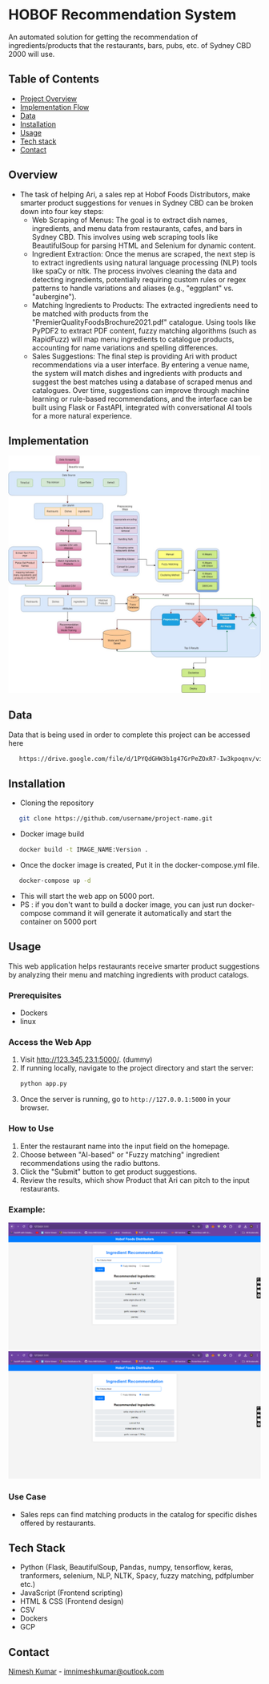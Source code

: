 # HOBOF Recommendation System
An automated solution for getting the recommendation of ingredients/products that the restaurants, bars, pubs, etc. of Sydney CBD 2000 will use.

## Table of Contents
- [Project Overview](#overview)
- [Implementation Flow](#Implementaion)
- [Data](#data)
- [Installation](#installation)
- [Usage](#usage)
- [Tech stack](#technologies-used)
- [Contact](#contact)

## Overview
* The task of helping Ari, a sales rep at Hobof Foods Distributors, make smarter product suggestions for venues in Sydney CBD can be broken down into four key steps:
  * Web Scraping of Menus: The goal is to extract dish names, ingredients, and menu data from restaurants, cafes, and bars in Sydney CBD. This involves using web scraping tools like BeautifulSoup for parsing HTML and Selenium for dynamic content.
  * Ingredient Extraction: Once the menus are scraped, the next step is to extract ingredients using natural language processing (NLP) tools like spaCy or nltk. The process involves cleaning the data and detecting ingredients, potentially requiring custom rules or regex patterns to handle variations and aliases (e.g., "eggplant" vs. "aubergine").
  * Matching Ingredients to Products: The extracted ingredients need to be matched with products from the "PremierQualityFoodsBrochure2021.pdf" catalogue. Using tools like PyPDF2 to extract PDF content, fuzzy matching algorithms (such as RapidFuzz) will map menu ingredients to catalogue products, accounting for name variations and spelling differences.
  * Sales Suggestions: The final step is providing Ari with product recommendations via a user interface. By entering a venue name, the system will match dishes and ingredients with products and suggest the best matches using a database of scraped menus and catalogues. Over time, suggestions can improve through machine learning or rule-based recommendations, and the interface can be built using Flask or FastAPI, integrated with conversational AI tools for a more natural experience.
 
## Implementation
![Alt text](./static/HOBOF-WorkFLowdrawio.jpg)

## Data
Data that is being used in order to complete this project can be accessed here
```bash
   https://drive.google.com/file/d/1PYQdGHW3b1g47GrPeZOxR7-Iw3kpoqnv/view?usp=drive_link
   ```

## Installation
* Cloning the repository
```bash
   git clone https://github.com/username/project-name.git
   ```
* Docker image build 
```bash
   docker build -t IMAGE_NAME:Version .
   ```
* Once the docker image is created, Put it in the docker-compose.yml file.
```bash
   docker-compose up -d
   ```
* This will start the web app on 5000 port.
* PS : if you don't want to build a docker image, you can just run docker-compose command it will generate it automatically and start the container on 5000 port

## Usage
This web application helps restaurants receive smarter product suggestions by analyzing their menu and matching ingredients with product catalogs.

### Prerequisites
- Dockers
- linux

### Access the Web App
1. Visit http://123.345.23.1:5000/. (dummy)
2. If running locally, navigate to the project directory and start the server:
   ```bash
   python app.py
   ```
3. Once the server is running, go to `http://127.0.0.1:5000` in your browser.

### How to Use
1. Enter the restaurant name into the input field on the homepage.
2. Choose between "AI-based" or "Fuzzy matching" ingredient recommendations using the radio buttons.
3. Click the "Submit" button to get product suggestions.
4. Review the results, which show Product that Ari can pitch to the input restaurants.
### Example:
![Alt text](./static/fuzzy-result.png)
![Alt text](./static/ai-results.png)

### Use Case
* Sales reps can find matching products in the catalog for specific dishes offered by restaurants.

## Tech Stack
- Python (Flask, BeautifulSoup, Pandas, numpy, tensorflow, keras, tranformers, selenium, NLP, NLTK, Spacy, fuzzy matching, pdfplumber etc.)
- JavaScript (Frontend scripting)
- HTML & CSS (Frontend design)
- CSV
- Dockers
- GCP


## Contact
[Nimesh Kumar](https://github.com/NonlinerNimesh) - imnimeshkumar@outlook.com

